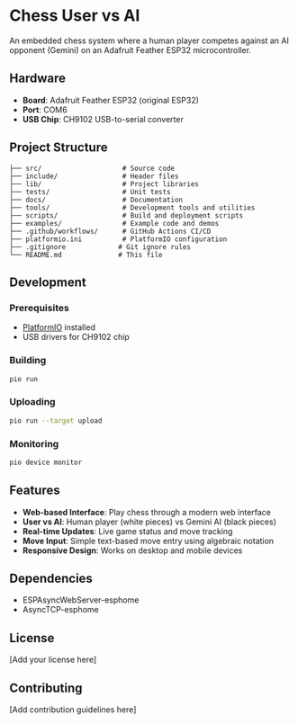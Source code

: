 # Chess User vs AI

An embedded chess system where a human player competes against an AI opponent (Gemini) on an Adafruit Feather ESP32 microcontroller.

## Hardware

- **Board**: Adafruit Feather ESP32 (original ESP32)
- **Port**: COM6
- **USB Chip**: CH9102 USB-to-serial converter

## Project Structure

```
├── src/                    # Source code
├── include/                # Header files
├── lib/                    # Project libraries
├── tests/                  # Unit tests
├── docs/                   # Documentation
├── tools/                  # Development tools and utilities
├── scripts/                # Build and deployment scripts
├── examples/               # Example code and demos
├── .github/workflows/      # GitHub Actions CI/CD
├── platformio.ini          # PlatformIO configuration
├── .gitignore             # Git ignore rules
└── README.md              # This file
```

## Development

### Prerequisites

- [PlatformIO](https://platformio.org/) installed
- USB drivers for CH9102 chip

### Building

```bash
pio run
```

### Uploading

```bash
pio run --target upload
```

### Monitoring

```bash
pio device monitor
```

## Features

- **Web-based Interface**: Play chess through a modern web interface
- **User vs AI**: Human player (white pieces) vs Gemini AI (black pieces)
- **Real-time Updates**: Live game status and move tracking
- **Move Input**: Simple text-based move entry using algebraic notation
- **Responsive Design**: Works on desktop and mobile devices

## Dependencies

- ESPAsyncWebServer-esphome
- AsyncTCP-esphome

## License

[Add your license here]

## Contributing

[Add contribution guidelines here]
